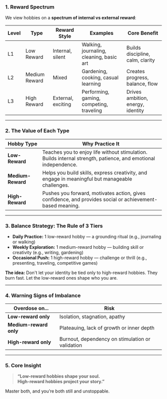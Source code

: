 ### **1. Reward Spectrum**

We view hobbies on a **spectrum of internal vs external reward**:

|Level|Type|Reward Style|Examples|Core Benefit|
|---|---|---|---|---|
|L1|Low Reward|Internal, silent|Walking, journaling, cleaning, basic art|Builds discipline, calm, clarity|
|L2|Medium Reward|Mixed|Gardening, cooking, casual learning|Creates progress, balance, flow|
|L3|High Reward|External, exciting|Performing, gaming, competing, traveling|Drives ambition, energy, identity|

---

### **2. The Value of Each Type**

|Hobby Type|Why Practice It|
|---|---|
|**Low-Reward**|Teaches you to enjoy life without stimulation. Builds internal strength, patience, and emotional independence.|
|**Medium-Reward**|Helps you build skills, express creativity, and engage in meaningful but manageable challenges.|
|**High-Reward**|Pushes you forward, motivates action, gives confidence, and provides social or achievement-based meaning.|

---

### **3. Balance Strategy: The Rule of 3 Tiers**

- **Daily Practice:** 1 low-reward hobby — a grounding ritual (e.g., journaling or walking)
- **Weekly Exploration:** 1 medium-reward hobby — building skill or creativity (e.g., writing, gardening)
- **Occasional Push:** 1 high-reward hobby — challenge or thrill (e.g., presenting, traveling, competitive games)

**The idea:** Don't let your identity be tied only to high-reward hobbies. They burn fast. Let the low-reward ones shape who you are.

---

### **4. Warning Signs of Imbalance**

| Overdose on...         | Risk                                             |
| ---------------------- | ------------------------------------------------ |
| **Low-reward only**    | Isolation, stagnation, apathy                    |
| **Medium-reward only** | Plateauing, lack of growth or inner depth        |
| **High-reward only**   | Burnout, dependency on stimulation or validation |

---
### **5. Core Insight**

> **“Low-reward hobbies shape your soul.  
> High-reward hobbies project your story.”**

Master both, and you’re both still and unstoppable.
